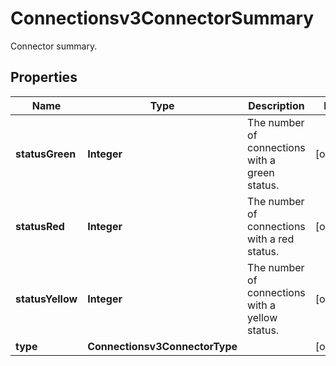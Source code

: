 

# Connectionsv3ConnectorSummary

Connector summary.

## Properties

| Name | Type | Description | Notes |
|------------ | ------------- | ------------- | -------------|
|**statusGreen** | **Integer** | The number of connections with a green status. |  [optional] |
|**statusRed** | **Integer** | The number of connections with a red status. |  [optional] |
|**statusYellow** | **Integer** | The number of connections with a yellow status. |  [optional] |
|**type** | **Connectionsv3ConnectorType** |  |  [optional] |



